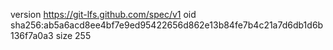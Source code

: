 version https://git-lfs.github.com/spec/v1
oid sha256:ab5a6acd8ee4bf7e9ed95422656d862e13b84fe7b4c21a7d6db1d6b136f7a0a3
size 255
